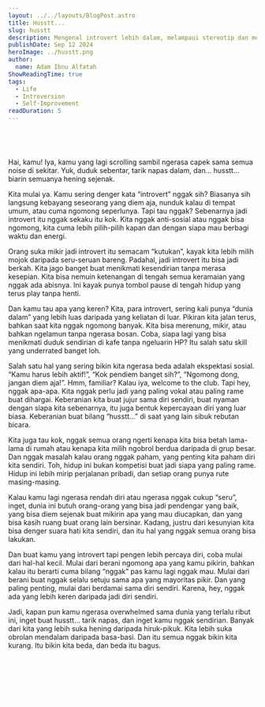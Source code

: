 ```yaml
---
layout: ../../layouts/BlogPost.astro
title: Husstt...
slug: husstt
description: Mengenal introvert lebih dalam, melampaui stereotip dan menemukan kekuatan dalam keheningan.
publishDate: Sep 12 2024
heroImage: ../husstt.png
author:
  name: Adam Ibnu Alfatah
ShowReadingTime: true
tags:
  - Life
  - Introversion
  - Self-Improvement
readDuration: 5
---
```

<h2 style="color:white;"> Husstt… </h2>

Hai, kamu! Iya, kamu yang lagi scrolling sambil ngerasa capek sama semua noise di sekitar. Yuk, duduk sebentar, tarik napas dalam, dan… husstt… biarin semuanya hening sejenak.

Kita mulai ya. Kamu sering denger kata “introvert” nggak sih? Biasanya sih langsung kebayang seseorang yang diem aja, nunduk kalau di tempat umum, atau cuma ngomong seperlunya. Tapi tau nggak? Sebenarnya jadi introvert itu nggak sekaku itu kok. Kita nggak anti-sosial atau nggak bisa ngomong, kita cuma lebih pilih-pilih kapan dan dengan siapa mau berbagi waktu dan energi.

Orang suka mikir jadi introvert itu semacam “kutukan”, kayak kita lebih milih mojok daripada seru-seruan bareng. Padahal, jadi introvert itu bisa jadi berkah. Kita jago banget buat menikmati kesendirian tanpa merasa kesepian. Kita bisa nemuin ketenangan di tengah semua keramaian yang nggak ada abisnya. Ini kayak punya tombol pause di tengah hidup yang terus play tanpa henti.

Dan kamu tau apa yang keren? Kita, para introvert, sering kali punya “dunia dalam” yang lebih luas daripada yang keliatan di luar. Pikiran kita jalan terus, bahkan saat kita nggak ngomong banyak. Kita bisa merenung, mikir, atau bahkan ngelamun tanpa ngerasa bosan. Coba, siapa lagi yang bisa menikmati duduk sendirian di kafe tanpa ngeluarin HP? Itu salah satu skill yang underrated banget loh.

Salah satu hal yang sering bikin kita ngerasa beda adalah ekspektasi sosial. “Kamu harus lebih aktif!”, “Kok pendiem banget sih?”, “Ngomong dong, jangan diem aja!”. Hmm, familiar? Kalau iya, welcome to the club. Tapi hey, nggak apa-apa. Kita nggak perlu jadi yang paling vokal atau paling rame buat dihargai. Keberanian kita buat jujur sama diri sendiri, buat nyaman dengan siapa kita sebenarnya, itu juga bentuk kepercayaan diri yang luar biasa. Keberanian buat bilang “husstt…” di saat yang lain sibuk rebutan bicara.

Kita juga tau kok, nggak semua orang ngerti kenapa kita bisa betah lama-lama di rumah atau kenapa kita milih ngobrol berdua daripada di grup besar. Dan nggak masalah kalau orang nggak paham, yang penting kita paham diri kita sendiri. Toh, hidup ini bukan kompetisi buat jadi siapa yang paling rame. Hidup ini lebih mirip perjalanan pribadi, dan setiap orang punya rute masing-masing.

Kalau kamu lagi ngerasa rendah diri atau ngerasa nggak cukup “seru”, inget, dunia ini butuh orang-orang yang bisa jadi pendengar yang baik, yang bisa diem sejenak buat mikirin apa yang mau diucapkan, dan yang bisa kasih ruang buat orang lain bersinar. Kadang, justru dari kesunyian kita bisa denger suara hati kita sendiri, dan itu hal yang nggak semua orang bisa lakukan.

Dan buat kamu yang introvert tapi pengen lebih percaya diri, coba mulai dari hal-hal kecil. Mulai dari berani ngomong apa yang kamu pikirin, bahkan kalau itu berarti cuma bilang “nggak” pas kamu lagi nggak mau. Mulai dari berani buat nggak selalu setuju sama apa yang mayoritas pikir. Dan yang paling penting, mulai dari berdamai sama diri sendiri. Karena, hey, nggak ada yang lebih keren daripada jadi diri sendiri.

Jadi, kapan pun kamu ngerasa overwhelmed sama dunia yang terlalu ribut ini, inget buat husstt… tarik napas, dan inget kamu nggak sendirian. Banyak dari kita yang lebih suka hening daripada hiruk-pikuk. Kita lebih suka obrolan mendalam daripada basa-basi. Dan itu semua nggak bikin kita kurang. Itu bikin kita beda, dan beda itu bagus.

<h2 style="color:white;"> Cheers to the quiet souls. Kita nggak perlu teriak buat didengar. Kita cuma perlu jadi diri kita, dan itu udah cukup. </h2>
